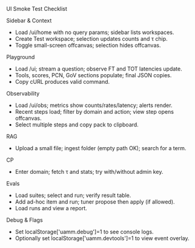 UI Smoke Test Checklist

Sidebar & Context
- Load /ui/home with no query params; sidebar lists workspaces.
- Create Test workspace; selection updates counts and τ chip.
- Toggle small-screen offcanvas; selection hides offcanvas.

Playground
- Load /ui; stream a question; observe FT and TOT latencies update.
- Tools, scores, PCN, GoV sections populate; final JSON copies.
- Copy cURL produces valid command.

Observability
- Load /ui/obs; metrics show counts/rates/latency; alerts render.
- Recent steps load; filter by domain and action; view step opens offcanvas.
- Select multiple steps and copy pack to clipboard.

RAG
- Upload a small file; ingest folder (empty path OK); search for a term.

CP
- Enter domain; fetch τ and stats; try with/without admin key.

Evals
- Load suites; select and run; verify result table.
- Add ad-hoc item and run; tuner propose then apply (if allowed).
- Load runs and view a report.

Debug & Flags
- Set localStorage['uamm.debug']=1 to see console logs.
- Optionally set localStorage['uamm.devtools']=1 to view event overlay.

